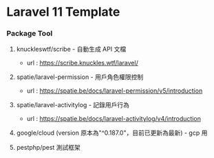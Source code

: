 # Laravel 11 Template

### Package Tool
1. knuckleswtf/scribe - 自動生成 API 文檔
    * url : https://scribe.knuckles.wtf/laravel/ 

2. spatie/laravel-permission - 用戶角色權限控制
    * url : https://spatie.be/docs/laravel-permission/v5/introduction

3. spatie/laravel-activitylog - 記錄用戶行為
    * url : https://spatie.be/docs/laravel-activitylog/v4/introduction

4. google/cloud (version 原本為"^0.187.0"，目前已更新為最新) - gcp 用 

5. pestphp/pest 測試框架

